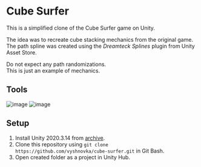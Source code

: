 # Cube Surfer

This is a simplified clone of the Cube Surfer game on Unity.

The idea was to recreate cube stacking mechanics from the original game.    
The path spline was created using the *Dreamteck Splines* plugin from Unity Asset Store.

Do not expect any path randomizations.    
This is just an example of mechanics.

## Tools

![image](https://img.shields.io/badge/Unity-100000?style=for-the-badge&logo=unity&logoColor=white) 
![image](https://img.shields.io/badge/C%23-239120?style=for-the-badge&logo=c-sharp&logoColor=white) 

## Setup

1. Install Unity 2020.3.14 from [archive](https://unity3d.com/get-unity/download/archive).    
2. Clone this repository using `git clone https://github.com/vyshnovka/cube-surfer.git` in Git Bash.    
3. Open created folder as a project in Unity Hub.    
